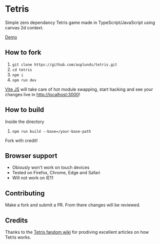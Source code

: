 # Tetris
Simple zero dependancy Tetris game made in TypeScript/JavaScript using canvas 2d context.

[Demo](https://asplunds.github.io/tetris/dist/)

## How to fork

1. `git clone https://github.com/asplunds/tetris.git`
2. `cd tetris`
3. `npm i`
4. `npm run dev`

[Vite JS](https://vitejs.dev) will take care of hot module swapping, start hacking and see your changes live in [http://localhost:3000](http://localhost:3000)!

## How to build

Inside the directory
1. `npm run build --base=/your-base-path`

Fork with credit!

## Browser support

- Obiously won't work on touch devices
- Tested on Firefox, Chrome, Edge and Safari
- Will not work on IE11

## Contributing
Make a fork and submit a PR. From there changes will be reviewed.

## Credits
Thanks to the [Tetris fandom wiki](https://tetris.fandom.com/wiki/Tetris_Wiki) for prodiving excellent articles on how Tetris works.
